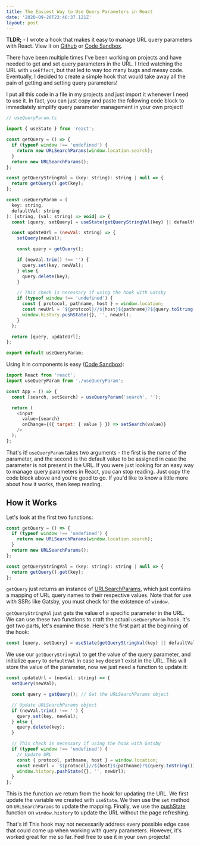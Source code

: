 ```yaml
---
title: The Easiest Way to Use Query Parameters in React
date: '2020-09-20T23:46:37.121Z'
layout: post
---
```


**TLDR;** - I wrote a hook that makes it easy to manage URL query parameters with React. View it on [Github](https://github.com/bandrewfisher/use-query-param) or [Code Sandbox](https://codesandbox.io/s/use-query-param-9fnnw?file=/src/App.tsx).

There have been multiple times I've been working on projects and have needed to get and set query parameters in the URL. I tried watching the URL with `useEffect`, but that led to way too many bugs and messy code. Eventually, I decided to create a simple hook that would take away all the pain of getting and setting query parameters!

I put all this code in a file in my projects and just import it whenever I need to use it. In fact, you can just copy and paste the following code block to immediately simplify query parameter management in your own project!

```js
// useQueryParam.ts

import { useState } from 'react';

const getQuery = () => {
  if (typeof window !== 'undefined') {
    return new URLSearchParams(window.location.search);
  }
  return new URLSearchParams();
};

const getQueryStringVal = (key: string): string | null => {
  return getQuery().get(key);
};

const useQueryParam = (
  key: string,
  defaultVal: string
): [string, (val: string) => void] => {
  const [query, setQuery] = useState(getQueryStringVal(key) || defaultVal);

  const updateUrl = (newVal: string) => {
    setQuery(newVal);

    const query = getQuery();

    if (newVal.trim() !== '') {
      query.set(key, newVal);
    } else {
      query.delete(key);
    }

    // This check is necessary if using the hook with Gatsby
    if (typeof window !== 'undefined') {
      const { protocol, pathname, host } = window.location;
      const newUrl = `${protocol}//${host}${pathname}?${query.toString()}`;
      window.history.pushState({}, '', newUrl);
    }
  };

  return [query, updateUrl];
};

export default useQueryParam;
```

Using it in components is easy ([Code Sandbox](https://codesandbox.io/s/use-query-param-9fnnw)):

```js
import React from 'react';
import useQueryParam from './useQueryParam';

const App = () => {
  const [search, setSearch] = useQueryParam('search', '');

  return (
    <input
      value={search}
      onChange={({ target: { value } }) => setSearch(value)}
    />
  );
};
```

That's it! `useQueryParam` takes two arguments - the first is the name of the parameter, and the second is the default value to be assigned in case the parameter is not present in the URL. If you were just looking for an easy way to manage query parameters in React, you can stop reading. Just copy the code block above and you're good to go. If you'd like to know a little more about how it works, then keep reading.

## How it Works

Let's look at the first two functions:

```js
const getQuery = () => {
  if (typeof window !== 'undefined') {
    return new URLSearchParams(window.location.search);
  }
  return new URLSearchParams();
};

const getQueryStringVal = (key: string): string | null => {
  return getQuery().get(key);
};
```

`getQuery` just returns an instance of [URLSearchParams](https://developer.mozilla.org/en-US/docs/Web/API/URLSearchParams), which just contains a mapping of URL query names to their respective values. Note that for use with SSRs like Gatsby, you must check for the existence of `window`.

`getQueryStringVal` just gets the value of a specific parameter in the URL. We can use these two functions to craft the actual `useQueryParam` hook. It's got two parts, let's examine those. Here's the first part at the beginning of the hook:

```js
const [query, setQuery] = useState(getQueryStringVal(key) || defaultVal);
```

We use our `getQueryStringVal` to get the value of the query parameter, and initialize `query` to `defaultVal` in case `key` doesn't exist in the URL. This will store the value of the parameter, now we just need a function to update it:

```js
const updateUrl = (newVal: string) => {
  setQuery(newVal);

  const query = getQuery(); // Get the URLSearchParams object

  // Update URLSearchParams object
  if (newVal.trim() !== '') {
    query.set(key, newVal);
  } else {
    query.delete(key);
  }

  // This check is necessary if using the hook with Gatsby
  if (typeof window !== 'undefined') {
    // Update URL
    const { protocol, pathname, host } = window.location;
    const newUrl = `${protocol}//${host}${pathname}?${query.toString()}`;
    window.history.pushState({}, '', newUrl);
  }
};
```

This is the function we return from the hook for updating the URL. We first update the variable we created with `useState`. We then use the `set` method on `URLSearchParams` to update the mapping. Finally, we use the [pushState](https://developer.mozilla.org/en-US/docs/Web/API/History/pushState) function on `window.history` to update the URL without the page refreshing.

That's it! This hook may not necessarily address every possible edge case that could come up when working with query parameters. However, it's worked great for me so far. Feel free to use it in your own projects!
